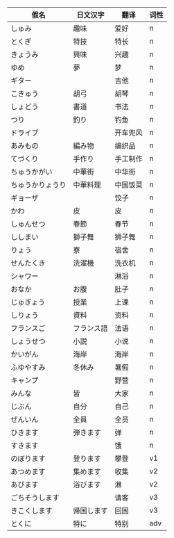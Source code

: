 ﻿|假名|日文汉字|翻译|词性|
|-|-|-|-|
|しゅみ|趣味|爱好|n|
|とくぎ|特技|特长|n|
|きょうみ|興味|兴趣|n|
|ゆめ|夢|梦|n|
|ギター||吉他|n|
|こきゅう|胡弓|胡琴|n|
|しょどう|書道|书法|n|
|つり|釣り|钓鱼|n|
|ドライブ||开车兜风|n|
|あみもの|編み物|编织品|n|
|てづくり|手作り|手工制作|n|
|ちゅうかがい|中華街|中华街|n|
|ちゅうかりょうり|中華料理|中国饭菜|n|
|ギョーザ||饺子|n|
|かわ|皮|皮|n|
|しゅんせつ|春節|春节|n|
|ししまい|獅子舞|狮子舞|n|
|りょう|寮|宿舍|n|
|せんたくき|洗濯機|洗衣机|n|
|シャワー||淋浴|n|
|おなか|お腹|肚子|n|
|じゅぎょう|授業|上课|n|
|しりょう|資料|资料|n|
|フランスご|フランス語|法语|n|
|しょうせつ|小説|小说|n|
|かいがん|海岸|海岸|n|
|ふゆやすみ|冬休み|暑假|n|
|キャンプ||野营|n|
|みんな|皆|大家|n|
|じぶん|自分|自己|n|
|ぜんいん|全員|全员|n|
|ひきます|弾きます|弹|n|
|すきます||饿|n|
|のぼります|登ります|攀登|v1|
|あつめます|集めます|收集|v2|
|あびます|浴びます|淋|v2|
|ごちそうします||请客|v3|
|きこくします|帰国します|回国|v3|
|とくに|特に|特别|adv|
